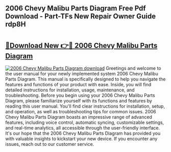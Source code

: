 ## 2006 Chevy Malibu Parts Diagram Free Pdf Download - Part-TFs New Repair Owner Guide rdp8H

# <h2><a href="http://dfqtkcn.blite.top/?on=2006+Chevy+Malibu+Parts+Diagram">🔗Download New 👉🔴 2006 Chevy Malibu Parts Diagram</a></h2>

[![2006 Chevy Malibu Parts Diagram download](https://i.imgur.com/lujVjoI.png)](http://dfqtkcn.blite.top/?on=2006+Chevy+Malibu+Parts+Diagram)
Greetings and welcome to the user manual for your newly implemented system 2006 Chevy Malibu Parts Diagram. This manual is specifically designed to help you navigate the features and functions of your product with ease. Inside, you will find detailed instructions for installation, usage, maintenance, and troubleshooting. Before you begin using your 2006 Chevy Malibu Parts Diagram, please familiarize yourself with its functions and features by reading this user manual. You'll find clear instructions for installation, setup, and operation, as well as troubleshooting tips for common issues. 2006 Chevy Malibu Parts Diagram boasts an impressive range of advanced features, including voice control, automatic syncing, customizable settings, and real-time analytics, all accessible through the user-friendly interface. It's our hope that the 2006 Chevy Malibu Parts Diagram has provided you with valuable insights to kickstart your new device. If you encounter any issues, reach out to our customer service.
